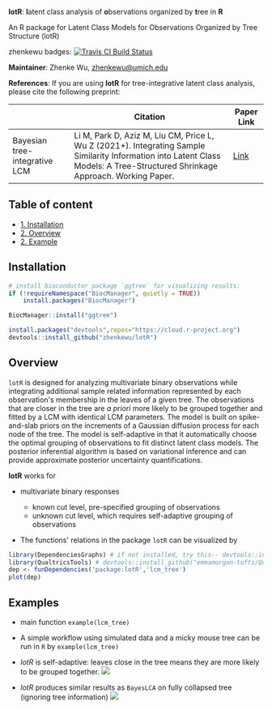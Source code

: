 **lotR**: **l**atent class analysis of **o**bservations organized by **t**ree in **R**

An R package for Latent Class Models for Observations Organized by Tree Structure (lotR)

zhenkewu badges:
[![Travis CI Build Status](https://travis-ci.org/zhenkewu/lotR.svg?branch=master)](https://travis-ci.org/zhenkewu/lotR)

**Maintainer**: Zhenke Wu, zhenkewu@umich.edu


**References**: If you are using **lotR** for tree-integrative latent class analysis, 
please cite the following preprint:

|       | Citation     | Paper Link
| -------------  | -------------  | -------------  |
| Bayesian tree-integrative LCM    | Li M, Park D, Aziz M, Liu CM, Price L, Wu Z (2021+). Integrating Sample Similarity Information into Latent Class Models: A Tree-Structured Shrinkage Approach. Working Paper.   |[Link](https://zhenkewu.com/papers/tree_lcm)| 


## Table of content
- [1. Installation](#id-section1)
- [2. Overview](#id-section2)
- [2. Example](#id-section3)

<div id='id-section1'/>

Installation
--------------
```r
# install bioconductor package `ggtree` for visualizing results:
if (!requireNamespace("BiocManager", quietly = TRUE))
    install.packages("BiocManager")

BiocManager::install("ggtree")

install.packages("devtools",repos="https://cloud.r-project.org")
devtools::install_github("zhenkewu/lotR")
```




<div id='id-section2'/>

Overview
----------
`lotR` is designed for analyzing multivariate binary observations while integrating 
additional sample related information represented by each observation's membership
in the leaves of a given tree. The observations that are closer in the tree are 
_a priori_ more likely to be grouped together and fitted by a LCM with identical 
LCM parameters. The model is built on spike-and-slab priors on the increments of 
a Gaussian diffusion process for each node of the tree. The model is self-adaptive 
in that it automatically choose the optimal grouping of observations to fit 
distinct latent class models. The posterior inferential algorithm is based on 
variational inference and can provide approximate posterior uncertainty quantifications.


**lotR** works for 

* multivariate binary responses
	-  known cut level, pre-specified grouping of observations
    -  unknown cut level, which requires self-adaptive grouping of observations




* The functions' relations in the package `lotR` can be visualized by

```r
library(DependenciesGraphs) # if not installed, try this-- devtools::install_github("datastorm-open/DependenciesGraphs")
library(QualtricsTools) # devtools::install_github("emmamorgan-tufts/QualtricsTools")
dep <- funDependencies('package:lotR','lcm_tree')
plot(dep)
```


<div id='id-section3'/>

Examples 
---------

* main function `example(lcm_tree)`

* A simple workflow using simulated data and a micky mouse tree can be run in `R`
   by `example(lcm_tree)`

* _lotR_ is self-adaptive: leaves close in the tree means they are more likely to be grouped together.
![](inst/example_figure/lotR_self_adaptive.png)

* _lotR_ produces similar results as `BayesLCA` on fully collapsed tree (ignoring tree information)
![](inst/example_figure/comparison_with_std_frozen.png)




